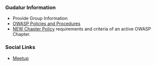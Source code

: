 ### Gudalur Information
* Provide Group Information
* [OWASP Policies and Procedures](https://owasp.org/www-policy/)
* [NEW Chapter Policy](https://owasp.org/www-policy/operational/chapters) requirements and criteria of an active OWASP Chapter.

### Social Links
* [Meetup](https://www.meetup.com/gudalur-owasp-meetup-group/)


